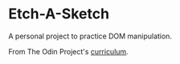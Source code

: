 # Etch-A-Sketch

A personal project to practice DOM manipulation.

From The Odin Project's [curriculum](https://www.theodinproject.com/lessons/etch-a-sketch-project).